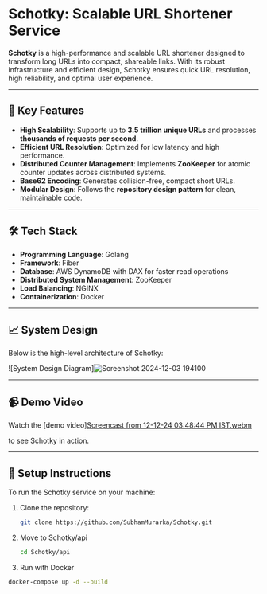 # Schotky: Scalable URL Shortener Service

**Schotky** is a high-performance and scalable URL shortener designed to transform long URLs into compact, shareable links. With its robust infrastructure and efficient design, Schotky ensures quick URL resolution, high reliability, and optimal user experience.

---

## 🚀 Key Features

- **High Scalability**: Supports up to **3.5 trillion unique URLs** and processes **thousands of requests per second**.
- **Efficient URL Resolution**: Optimized for low latency and high performance.
- **Distributed Counter Management**: Implements **ZooKeeper** for atomic counter updates across distributed systems.
- **Base62 Encoding**: Generates collision-free, compact short URLs.
- **Modular Design**: Follows the **repository design pattern** for clean, maintainable code.

---

## 🛠️ Tech Stack

- **Programming Language**: Golang
- **Framework**: Fiber
- **Database**: AWS DynamoDB with DAX for faster read operations
- **Distributed System Management**: ZooKeeper
- **Load Balancing**: NGINX
- **Containerization**: Docker

---

## 📈 System Design

Below is the high-level architecture of Schotky:

![System Design Diagram]![Screenshot 2024-12-03 194100](https://github.com/user-attachments/assets/f2974b96-bbd8-4281-8c0d-bb90da870bc7)


---

## 📹 Demo Video

Watch the [demo video][Screencast from 12-12-24 03:48:44 PM IST.webm](https://github.com/user-attachments/assets/89171014-3bf1-4017-9229-e1f007fc3267)

to see Schotky in action.

---

## 🔧 Setup Instructions

To run the Schotky service on your machine:

1. Clone the repository:
   ```bash
   git clone https://github.com/SubhamMurarka/Schotky.git

2. Move to Schotky/api
   ```bash
   cd Schotky/api

3. Run with Docker
```bash
docker-compose up -d --build

